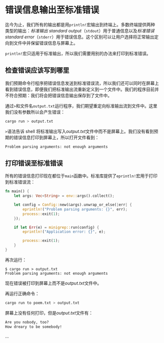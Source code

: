 # 错误信息输出至标准错误

迄今为止，我们所有的输出都是用`println!`宏输出到终端上。多数终端提供两种类型的输出：_标准输出 standard output_（`stdout`）用于普通信息以及*标准错误 standard error*（`stderr`）用于错误信息。这个区别可以让用户选择将正常输出定向到文件中并保留错误信息与屏幕上。

`println!`宏只适用于标准输出，所以我们需要用别的办法来打印到标准错误。

## 检查错误应该写到哪里

我们预期命令行程序把错误信息发送到标准错误流，所以我们还可以同时在屏幕上看到错误信息，即便我们把标准输出流重新定义到一个文件中。我们的程序目前并不符合预期：我们将会把错误信息输出保存到了文件中。

通过`>`和文件名`output.txt`运行程序，我们期望重定向标准输出流到文件中。这里我们没有参数所以会产生错误：

```bash
cargo run > output.txt
```

`>`语法告诉 shell 将标准输出写入*output.txt*文件中而不是屏幕上。我们没有看到预期的错误信息打印到屏幕上，所以打开文件看到：

```txt
Problem parsing arguments: not enough arguments
```

## 打印错误至标准错误

所有的错误信息打印现在都位于`main`函数中。标准库提供了`eprintln!`宏用于打印到标准错误流：

```rust
fn main() {
    let args: Vec<String> = env::args().collect();

    let config = Config::new(&args).unwrap_or_else(|err| {
        eprintln!("Problem parsing arguments: {}", err);
        process::exit(1);
    });

    if let Err(e) = minigrep::run(config) {
        eprintln!("Application error: {}", e);

        process::exit(1);
    }
}
```

再次运行：

```null
$ cargo run > output.txt
Problem parsing arguments: not enough arguments
```

现在错误被打印到屏幕上而不是*output.txt*文件中。

再运行正确命令：

```bash
cargo run to poem.txt > output.txt
```

屏幕上没有任何打印，但是*output.txt*文件有：

```txt
Are you nobody, too?
How dreary to be somebody!
```

...
